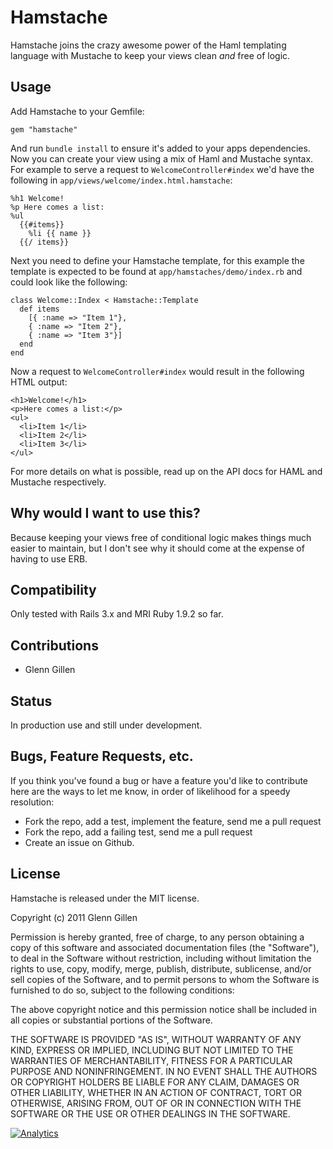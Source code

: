 # Hamstache

Hamstache joins the crazy awesome power of the Haml templating language
with Mustache to keep your views clean *and* free of logic.

## Usage

Add Hamstache to your Gemfile:

    gem "hamstache"

And run `bundle install` to ensure it's added to your apps dependencies.
Now you can create your view using a mix of Haml and Mustache syntax. For
example to serve a request to `WelcomeController#index` we'd have the
following in `app/views/welcome/index.html.hamstache`:


    %h1 Welcome!
    %p Here comes a list:
    %ul
      {{#items}}
        %li {{ name }}
      {{/ items}}

Next you need to define your Hamstache template, for this example the template
is expected to be found at `app/hamstaches/demo/index.rb` and could look like
the following:


    class Welcome::Index < Hamstache::Template
      def items
        [{ :name => "Item 1"},
        { :name => "Item 2"},
        { :name => "Item 3"}]
      end
    end

Now a request to `WelcomeController#index` would result in the following HTML
output:

    <h1>Welcome!</h1>
    <p>Here comes a list:</p>
    <ul>
      <li>Item 1</li>
      <li>Item 2</li>
      <li>Item 3</li>
    </ul>

For more details on what is possible, read up on the API docs for HAML and
Mustache respectively.

## Why would I want to use this?

Because keeping your views free of conditional logic makes things much
easier to maintain, but I don't see why it should come at the expense
of having to use ERB.

## Compatibility

Only tested with Rails 3.x and MRI Ruby 1.9.2 so far.

## Contributions

* Glenn Gillen

## Status

In production use and still under development.

## Bugs, Feature Requests, etc.

If you think you've found a bug or have a feature you'd like to contribute
here are the ways to let me know, in order of likelihood for a speedy
resolution:

* Fork the repo, add a test, implement the feature, send me a pull request
* Fork the repo, add a failing test, send me a pull request
* Create an issue on Github.

## License

Hamstache is released under the MIT license.

Copyright (c) 2011 Glenn Gillen

Permission is hereby granted, free of charge, to any person obtaining a copy
of this software and associated documentation files (the "Software"), to deal
in the Software without restriction, including without limitation the rights
to use, copy, modify, merge, publish, distribute, sublicense, and/or sell
copies of the Software, and to permit persons to whom the Software is
furnished to do so, subject to the following conditions:

The above copyright notice and this permission notice shall be included in
all copies or substantial portions of the Software.

THE SOFTWARE IS PROVIDED "AS IS", WITHOUT WARRANTY OF ANY KIND, EXPRESS OR
IMPLIED, INCLUDING BUT NOT LIMITED TO THE WARRANTIES OF MERCHANTABILITY,
FITNESS FOR A PARTICULAR PURPOSE AND NONINFRINGEMENT. IN NO EVENT SHALL THE
AUTHORS OR COPYRIGHT HOLDERS BE LIABLE FOR ANY CLAIM, DAMAGES OR OTHER
LIABILITY, WHETHER IN AN ACTION OF CONTRACT, TORT OR OTHERWISE, ARISING FROM,
OUT OF OR IN CONNECTION WITH THE SOFTWARE OR THE USE OR OTHER DEALINGS IN
THE SOFTWARE.

[![Analytics](https://ga-beacon.appspot.com/UA-46840117-1/hamstache/readme?pixel)](https://github.com/igrigorik/ga-beacon)
